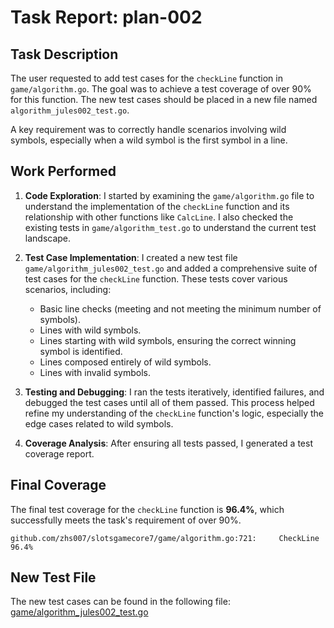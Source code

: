 # Task Report: plan-002

## Task Description

The user requested to add test cases for the `checkLine` function in `game/algorithm.go`. The goal was to achieve a test coverage of over 90% for this function. The new test cases should be placed in a new file named `algorithm_jules002_test.go`.

A key requirement was to correctly handle scenarios involving wild symbols, especially when a wild symbol is the first symbol in a line.

## Work Performed

1.  **Code Exploration**: I started by examining the `game/algorithm.go` file to understand the implementation of the `checkLine` function and its relationship with other functions like `CalcLine`. I also checked the existing tests in `game/algorithm_test.go` to understand the current test landscape.

2.  **Test Case Implementation**: I created a new test file `game/algorithm_jules002_test.go` and added a comprehensive suite of test cases for the `checkLine` function. These tests cover various scenarios, including:
    *   Basic line checks (meeting and not meeting the minimum number of symbols).
    *   Lines with wild symbols.
    *   Lines starting with wild symbols, ensuring the correct winning symbol is identified.
    *   Lines composed entirely of wild symbols.
    *   Lines with invalid symbols.

3.  **Testing and Debugging**: I ran the tests iteratively, identified failures, and debugged the test cases until all of them passed. This process helped refine my understanding of the `checkLine` function's logic, especially the edge cases related to wild symbols.

4.  **Coverage Analysis**: After ensuring all tests passed, I generated a test coverage report.

## Final Coverage

The final test coverage for the `checkLine` function is **96.4%**, which successfully meets the task's requirement of over 90%.

```
github.com/zhs007/slotsgamecore7/game/algorithm.go:721:		CheckLine				96.4%
```

## New Test File

The new test cases can be found in the following file:
[game/algorithm_jules002_test.go](game/algorithm_jules002_test.go)
